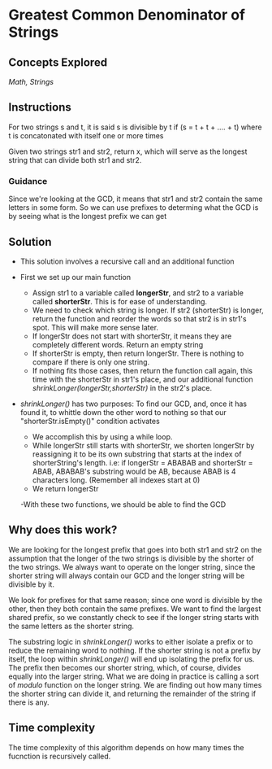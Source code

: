 # Greatest Common Denominator of Strings
## Concepts Explored
_Math, Strings_

## Instructions
For two strings s and t, it is said s is divisible by t if (s = t + t + .... + t) where t is concatonated with itself one or more times

Given two strings str1 and str2, return x, which will serve as the longest string that can divide both str1 and str2.

### Guidance
Since we're looking at the GCD, it means that str1 and str2 contain the same letters in some form. So we can use prefixes to determing what the GCD is by seeing what is the longest prefix we can get

## Solution
- This solution involves a recursive call and an additional function
- First we set up our main function
  * Assign str1 to a variable called **longerStr**, and str2 to a variable called **shorterStr**. This is for ease of understanding.
  * We need to check which string is longer. If str2 (shorterStr) is longer, return the function and reorder the words so that str2 is in str1's spot. This will make more sense later. 
  * If longerStr does not start with shorterStr, it means they are completely different words. Return an empty string
  * If shorterStr is empty, then return longerStr. There is nothing to compare if there is only one string.
  * If nothing fits those cases, then return the function call again, this time with the shorterStr in str1's place, and our additional function _shrinkLonger(longerStr,shorterStr)_ in the str2's place.
 
- _shrinkLonger()_ has two purposes: To find our GCD, and, once it has found it, to whittle down the other word to nothing so that our "shorterStr.isEmpty()" condition activates
  * We accomplish this by using a while loop.
  * While longerStr still starts with shorterStr, we shorten longerStr by reassigning it to be its own substring that starts at the index of shorterString's length. i.e: if longerStr = ABABAB and shorterStr = ABAB, ABABAB's substring would be AB, because ABAB is 4 characters long. (Remember all indexes start at 0)
  * We return longerStr
 
  -With these two functions, we should be able to find the GCD


## Why does this work?
We are looking for the longest prefix that goes into both str1 and str2 on the assumption that the longer of the two strings is divisible by the shorter of the two strings. We always want to operate on the longer string, since the shorter string will always contain our GCD and the longer string will be divisible by it.

We look for prefixes for that same reason; since one word is divisible by the other, then they both contain the same prefixes. We want to find the largest shared prefix, so we constantly check to see if the longer string starts with the same letters as the shorter string.

The substring logic in _shrinkLonger()_ works to either isolate a prefix or to reduce the remaining word to nothing. If the shorter string is not a prefix by itself, the loop within _shrinkLonger()_ will end up isolating the prefix for us. The prefix then becomes our shorter string, which, of course, divides equally into the larger string. What we are doing in practice is calling a sort of _modulo_ function on the longer string. We are finding out how many times the shorter string can divide it, and returning the remainder of the string if there is any.

## Time complexity
The time complexity of this algorithm depends on how many times the fucnction is recursively called.
